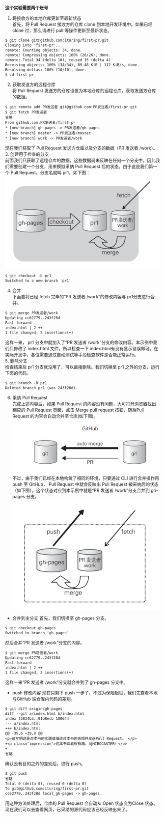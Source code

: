 **这个实验需要两个账号**
1. 将接收方的本地仓库更新至最新状态  
首先，将 Pull Request 接收方的仓库 clone 到本地开发环境中。如果已经 clone 过，那么请进行 pull 等操作更新至最新状态。
```
$ git clone git@github.com:ituring/first-pr.git
Cloning into 'first-pr'...
remote: Counting objects: 34, done.
remote: Compressing objects: 100% (26/26), done.
remote: Total 34 (delta 10), reused 15 (delta 4)
Receiving objects: 100% (34/34), 89.48 KiB | 112 KiB/s, done.
Resolving deltas: 100% (10/10), done.
$ cd first-pr
```  
2. 获取发送方的远程仓库  
将 Pull Request 发送方的仓库设置为本地仓库的远程仓库，获取发送方仓库的数据。
```
$ git remote add PR发送者 git@github.com:PR发送者/first-pr.git
$ git fetch PR发送者
省略
From github.com:PR发送者/first-pr
* [new branch] gh-pages -> PR发送者/gh-pages
* [new branch] master -> PR发送者/master
* [new branch] work -> PR发送者/work
```
现在我们获取了 Pull Request 发送方仓库以及分支的数据（PR 发送者 \/work）。   
3. 创建用于检查的分支  
前面我们只获取了远程仓库的数据，这些数据尚未反映在任何一个分支中。因此我们需要创建一个分支，用来模拟采纳 Pull Request 后的状态。由于这是我们第一个 Pull Request，分支名就叫 pr1。如下图：
![checkout](checkout.PNG)
```
$ git checkout -b pr1
Switched to a new branch 'pr1'
```  
4. 合并  
下面要将已经 fetch 完毕的“PR 发送者 \/work”的修改内容与 pr1分支进行合并。
```
$ git merge PR发送者/work
Updating cc62779..243f28d
Fast-forward
index.html | 2 ++
1 file changed, 2 insertions(+)
```
这样一来， pr1 分支中就加入了“PR 发送者 \/work”分支的修改内容。本示例中我们只修改了 index.html 文件，所以检查一下 index.html有没有显示错误即可。在实际开发中，各位需要通过自动测试等手段检查软件是否能正常运行。  
5. 删除分支    
检查结束后 pr1 分支就没用了，可以直接删除。我们切换至 pr1 之外的分支，运行下面的代码。
```
$ git branch -D pr1
Deleted branch pr1 (was 243f28d).
```  
6. 采纳 Pull Request  
完成上述内容后，如果 Pull Request 的内容没有问题，大可打开浏览器找出相应的 Pull Request 页面，点击 Merge pull request 按钮，随后Pull Request 的内容会自动合并至仓库(如下图)。  
![自动合并的概念图](./自动合并的概念图.PNG)
不过，由于我们已经在本地构筑了相同的环境，只要通过 CLI 进行合并操作再 push 至 GitHub， Pull Request 中就会反映出 Pull Request 被采纳后的状态（如下图）。这个状态对应到本示例中就是“PR 发送者 \/work”分支合并到 gh-pages 分支。  
![手动合并的概念图](./手动合并的概念图.PNG)
- 合并到主分支
首先，我们切换至 gh-pages 分支。
```
$ git checkout gh-pages
Switched to branch 'gh-pages'
```
然后合并“PR 发送者 \/work”分支的内容。
```
$ git merge PR送信者/work
Updating cc62779..243f28d
Fast-forward
index.html | 2 ++
1 file changed, 2 insertions(+)
```
这样一来“PR 发送者 \/work”分支就合并到了 gh-pages 分支中。
- push 修改内容
现在只剩下 push 一步了，不过为保险起见，我们先查看本地与GitHub 端仓库内代码的差别。
```
$ git diff origin/gh-pages
diff --git a/index.html b/index.html
index f2034b3..91b8ecb 100644
--- a/index.html
+++ b/index.html
@@ -39,6 +39,8 @@
<p>请写明这是对本书的实践或描述对本书的感想并发送Pull Request。 </p>
+<p class="impression">这本书读着很有趣。（@HIROCASTER）</p>
+
省略
```
确认没有目的之外的差别后，进行 push。
```
$ git push
省略
Total 0 (delta 0), reused 0 (delta 0)
To git@github.com:ituring/first-pr.git
cc62779..243f28d local_gh-pages -> gh-pages
```
用这种方法处理后，仓库的 Pull Request 会自动从 Open 状态变为Close 状态。现在我们可以去查看网页，已采纳的源代码应该已经反映出来了。
